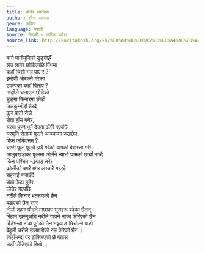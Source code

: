 ```yaml
---
title: छोडेर जानेहरू
author: सीमा आभास
genre: कविता
language: नेपाली
source: नेपाली - कविता कोश
source_link: http://kavitakosh.org/kk/%E0%A4%B8%E0%A5%80%E0%A4%AE%E0%A4%BE_%E0%A4%86%E0%A4%AD%E0%A4%BE%E0%A4%B8
---
```


बग्ने पानीमुनिको ढुङ्गोझैँ  
लेउ लागेर छोडिएपछि पिँधमा  
कहाँ चिसो भन्न पाए र ?  
इन्द्रेणी ओराल्ने गरेका  
उपत्यका कहाँ बिलाए ?  
माझीले चलाउन छोडेको  
डुङ्गा किनारमा छोडी  
जलकुम्भीझैँ तैरदै  
कुन बाटो रोजे  
सेता हाँस बनेर,  
घरमा पुज्ने भुमें देउता ढोंगी गएपछि  
घरमुनि सेताम्मे फुल्ने अम्बकका रुखछेउ  
किन फर्किएनन् ?  
घण्टी फूल फूल्दै झर्दै गरेको यामको बेवास्ता गरी  
आलुबखडाका फूलमा ओर्लने न्यानो घामको छायाँ नाप्दै  
किन पश्चिम भञ्ज्याङ तरेर  
कोसीको बगरै बगर लस्करै गइरहे  
सहनाई बजाउँदै  
सेतो फेटा गुतेर  
छोडेर गएपछि  
नदीले किनार भत्काएको छैन  
बढाएको छैन बगर  
नीलो दहमा पौडने माछाका भुराहरू बढेका छैनन्  
बिहान खस्नुअघि नदीले गाउने भाका फेरिएको छैन  
हिँडेभन्दा टाढा पुगेको छैन भञ्ज्याङ छिचोल्ने बाटो  
बेहुली चरीले उज्यालोको रङ फेरेको छैन ।  
त्यहाँभन्दा पर ठोक्किएको छै बतास  
जहाँ छोडिएको थियो ।
